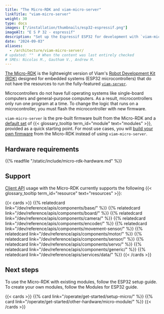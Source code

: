 ```yaml
---
title: "The Micro-RDK and viam-micro-server"
linkTitle: "viam-micro-server"
weight: 30
type: docs
images: ["/installation/thumbnails/esp32-espressif.png"]
imageAlt: "E S P 32 - espressif"
description: "Set up the Espressif ESP32 for development with `viam-micro-server`."
date: "2024-09-03"
aliases:
  - /architecture/viam-micro-server/
# updated: ""  # When the content was last entirely checked
# SMEs: Nicolas M., Gautham V., Andrew M.
---
```


[The Micro-RDK](https://github.com/viamrobotics/micro-rdk/) is the lightweight version of Viam's [Robot Development Kit (RDK)](https://github.com/viamrobotics/rdk/tree/main) designed for embedded systems (ESP32 microcontrollers) that do not have the resources to run the fully-featured [`viam-server`](/operate/reference/viam-server/).

Microcontrollers do not have full operating systems like single-board computers and general-purpose computers.
As a result, microcontrollers only run one program at a time.
To change the logic that runs on a microcontroller, you must flash the microcontroller with new firmware.

`viam-micro-server` is the pre-built firmware built from the Micro-RDK and a [default set](/operate/get-started/setup-micro/#about-esp32-microcontroller-setup) of {{< glossary_tooltip term_id="module" text="modules" >}}, provided as a quick starting point.
For most use cases, you will [build your own firmware](/operate/get-started/setup-micro/#build-and-flash-custom-firmware) from the Micro-RDK instead of using `viam-micro-server`.

## Hardware requirements

{{% readfile "/static/include/micro-rdk-hardware.md" %}}

## Support

[Client API](/dev/reference/apis/) usage with the Micro-RDK currently supports the following {{< glossary_tooltip term_id="resource" text="resources" >}}:

{{< cards >}}
{{% relatedcard link="/dev/reference/apis/components/base/" %}}
{{% relatedcard link="/dev/reference/apis/components/board/" %}}
{{% relatedcard link="/dev/reference/apis/components/camera/" %}}
{{% relatedcard link="/dev/reference/apis/components/encoder/" %}}
{{% relatedcard link="/dev/reference/apis/components/movement-sensor/" %}}
{{% relatedcard link="/dev/reference/apis/components/motor/" %}}
{{% relatedcard link="/dev/reference/apis/components/sensor/" %}}
{{% relatedcard link="/dev/reference/apis/components/servo/" %}}
{{% relatedcard link="/dev/reference/apis/components/generic/" %}}
{{% relatedcard link="/dev/reference/apis/services/data/" %}}
{{< /cards >}}

## Next steps

To use the Micro-RDK with existing modules, follow the ESP32 setup guide.
To create your own modules, follow the Modules for ESP32 guide.

{{< cards >}}
{{% card link="/operate/get-started/setup-micro/" %}}
{{% card link="/operate/get-started/other-hardware/micro-module/" %}}
{{< /cards >}}
